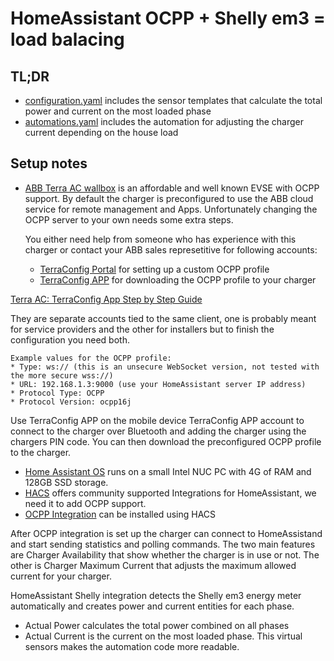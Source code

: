 # HomeAssistant OCPP + Shelly em3 = load balacing

## TL;DR
- [configuration.yaml](configuration.yaml) includes the sensor templates that calculate the total power and current on the most loaded phase
- [automations.yaml](automations.yaml) includes the automation for adjusting the charger current depending on the house load

## Setup notes
- [ABB Terra AC wallbox](https://new.abb.com/ev-charging/terra-ac-wallbox) is an affordable and well known EVSE with OCPP support.
  By default the charger is preconfigured to use the ABB cloud service for remote management and Apps. Unfortunately changing the OCPP server to your own needs some extra steps.
  
  You either need help from someone who has experience with this charger or contact your ABB sales represetitive for following accounts: 
  * [TerraConfig Portal](https://abb.installer.chargedot.com) for setting up a custom OCPP profile
  * [TerraConfig APP](https://play.google.com/store/apps/details?id=com.abb.nebula) for downloading the OCPP profile to your charger

[Terra AC: TerraConfig App Step by Step Guide](https://library.e.abb.com/public/013efbe844a94afea2d989eb4291f9ed/TerraConfigApp%20Step%20by%20Step%20Guide.pdf)
  
  They are separate accounts tied to the same client, one is probably meant for service providers and the other for installers but to finish the configuration you need both.
    
    Example values for the OCPP profile:
    * Type: ws:// (this is an unsecure WebSocket version, not tested with the more secure wss://)
    * URL: 192.168.1.3:9000 (use your HomeAssistant server IP address)
    * Protocol Type: OCPP
    * Protocol Version: ocpp16j
 
  Use TerraConfig APP on the mobile device TerraConfig APP account to connect to the charger over Bluetooth and adding the charger using the chargers PIN code. You can then download the preconfigured OCPP profile to the charger.
  
- [Home Assistant OS](https://www.home-assistant.io/installation/generic-x86-64) runs on a small Intel NUC PC with 4G of RAM and 128GB SSD storage.
- [HACS](https://hacs.xyz/docs/configuration/basic/) offers community supported Integrations for HomeAssistant, we need it to add OCPP support.
- [OCPP Integration](https://github.com/lbbrhzn/ocpp) can be installed using HACS

After OCPP integration is set up the charger can connect to HomeAssistand and start sending statistics and polling commands. The two main features are Charger Availability that show whether the charger is in use or not. The other is Charger Maximum Current that adjusts the maximum allowed current for your charger.

HomeAssistant Shelly integration detects the Shelly em3 energy meter automatically and creates power and current entities for each phase.
* Actual Power calculates the total power combined on all phases
* Actual Current is the current on the most loaded phase. This virtual sensors makes the automation code more readable.

